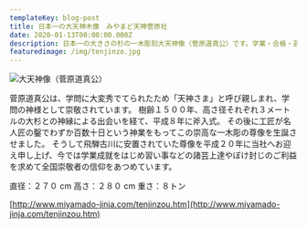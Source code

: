 ```yaml
---
templateKey: blog-post
title: 日本一の大天神木像　みやまど天神菅原社
date: 2020-01-13T00:00:00.000Z
description: 日本一の大きさの杉の一木彫刻大天神像（菅原道真公）です。学業・合格・芸術・習い事の上達・ボケ封じなどにご利益がございます。
featuredimage: /img/tenjinzo.jpg
---
```


![大天神像（菅原道真公）](/img/tenjinzo.jpg)

菅原道真公は、学問に大変秀でてられたため「天神さま」と呼び親しまれ、学問の神様として崇敬されています。
樹齢１５００年、高さ径それぞれ３メートルの大杉との神縁による出会いを経て、平成８年に斧入式。
その後に工匠が名人匠の鑿でわずか百数十日という神業をもってこの崇高な一木彫の尊像を生誕させました。
そうして飛騨古川に安置されていた尊像を平成２０年に当社へお迎え申し上げ、今では学業成就をはじめ習い事などの諸芸上達やぼけ封じのご利益を求めて全国崇敬者の信仰をあつめています。

直径：２７０ cm
高さ：２８０ cm
重さ：８トン

[http://www.miyamado-jinja.com/tenjinzou.htm](http://www.miyamado-jinja.com/tenjinzou.htm)
